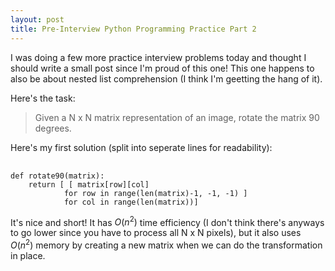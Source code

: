 ```yaml
---
layout: post
title: Pre-Interview Python Programming Practice Part 2
---
```

I was doing a few more practice interview problems today and thought I should write a small post since I'm proud of this one! This one happens to also be about nested list comprehension (I think I'm geetting the hang of it).

Here's the task:

> Given a N x N matrix representation of an image, rotate the matrix 90 degrees.


Here's my first solution (split into seperate lines for readability):

<pre> <code>
def rotate90(matrix):
	return [ [ matrix[row][col]
    		for row in range(len(matrix)-1, -1, -1) ] 
            for col in range(len(matrix))]
</code></pre>

It's nice and short! It has $O(n^2)$ time efficiency (I don't think there's anyways to go lower since you have to process all N x N pixels), but it also uses $O(n^2)$ memory by creating a new matrix when we can do the transformation in place. 

